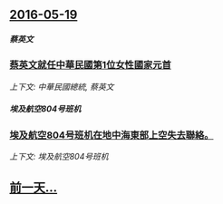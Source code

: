 ## [2016-05-19](/news/2016/05/19/index.md)

##### 蔡英文
### [蔡英文就任中華民國第1位女性國家元首](/news/2016/05/19/蔡英文就任中華民國第1位女性國家元首.md)
_上下文: 中華民國總統, 蔡英文_

##### 埃及航空804号班机
### [埃及航空804号班机在地中海東部上空失去聯絡。 ](/news/2016/05/19/埃及航空804号班机在地中海東部上空失去聯絡.md)
_上下文: 埃及航空804号班机_

## [前一天...](/news/2016/05/18/index.md)

